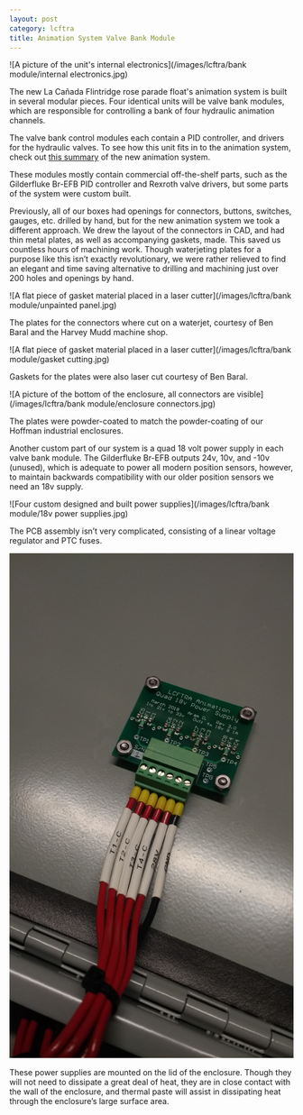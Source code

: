 ```yaml
---
layout: post
category: lcftra
title: Animation System Valve Bank Module
---
```

![A picture of the unit's internal electronics](/images/lcftra/bank module/internal electronics.jpg)

The new La Cañada Flintridge rose parade float's animation system is built in several modular pieces. Four identical units will be valve bank modules, which are responsible for controlling a bank of four hydraulic animation channels.<!--more-->

The valve bank control modules each contain a PID controller, and drivers for the hydraulic valves. To see how this unit fits in to the animation system, check out <a href="https://aramder.github.io/animation-summary/" target="_blank">this summary</a> of the new animation system.

These modules mostly contain commercial off-the-shelf parts, such as the Gilderfluke Br-EFB PID controller and Rexroth valve drivers, but some parts of the system were custom built.

Previously, all of our boxes had openings for connectors, buttons, switches, gauges, etc. drilled by hand, but for the new animation system we took a different approach. We drew the layout of the connectors in CAD, and had thin metal plates, as well as accompanying gaskets, made. This saved us countless hours of machining work. Though waterjeting plates for a purpose like this isn’t exactly revolutionary, we were rather relieved to find an elegant and time saving alternative to drilling and machining just over 200 holes and openings by hand.

![A flat piece of gasket material placed in a laser cutter](/images/lcftra/bank module/unpainted panel.jpg)

The plates for the connectors where cut on a waterjet, courtesy of Ben Baral and the Harvey Mudd machine shop.

![A flat piece of gasket material placed in a laser cutter](/images/lcftra/bank module/gasket cutting.jpg)

Gaskets for the plates were also laser cut courtesy of Ben Baral.

![A picture of the bottom of the enclosure, all connectors are visible](/images/lcftra/bank module/enclosure connectors.jpg)

The plates were powder-coated to match the powder-coating of our Hoffman industrial enclosures.

Another custom part of our system is a quad 18 volt power supply in each valve bank module. The Gilderfluke Br-EFB outputs 24v, 10v, and -10v (unused), which is adequate to power all modern position sensors, however, to maintain backwards compatibility with our older position sensors we need an 18v supply.

![Four custom designed and built power supplies](/images/lcftra/bank module/18v power supplies.jpg)

The PCB assembly isn’t very complicated, consisting of a linear voltage regulator and PTC fuses.

<img class="shrunk" src="/images/lcftra/bank module/mounted power supply.jpg" alt="One of the power supplies mounted to the lid of the enclosure">

These power supplies are mounted on the lid of the enclosure. Though they will not need to dissipate a great deal of heat, they are in close contact with the wall of the enclosure, and thermal paste will assist in dissipating heat through the enclosure’s large surface area. 
